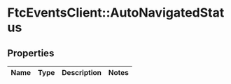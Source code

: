 # FtcEventsClient::AutoNavigatedStatus

## Properties
Name | Type | Description | Notes
------------ | ------------- | ------------- | -------------

